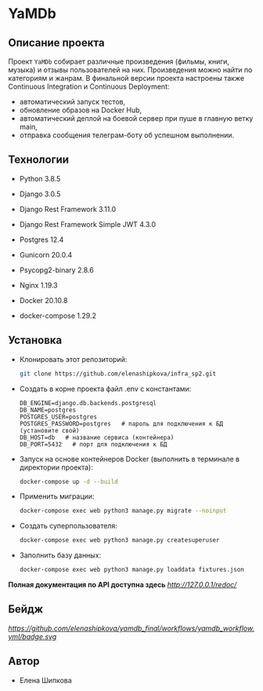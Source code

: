 # YaMDb

## Описание проекта

Проект `YaMDb` собирает различные произведения (фильмы, книги, музыка) и отзывы пользователей на них.
Произведения можно найти по категориям и жанрам. В финальной версии проекта настроены также Continuous Integration и Continuous Deployment:
* автоматический запуск тестов,
* обновление образов на Docker Hub,
* автоматический деплой на боевой сервер при пуше в главную ветку main,
* отправка сообщения телеграм-боту об успешном выполнении.

## Технологии

* Python 3.8.5

* Django 3.0.5

* Django Rest Framework 3.11.0

* Django Rest Framework Simple JWT 4.3.0

* Postgres 12.4

* Gunicorn 20.0.4

* Psycopg2-binary 2.8.6

* Nginx 1.19.3

* Docker 20.10.8

* docker-compose 1.29.2


## Установка

* Клонировать этот репозиторий:

    ```bash
    git clone https://github.com/elenashipkova/infra_sp2.git
    ```

* Создать в корне проекта файл .env с константами:

    ```text
    DB_ENGINE=django.db.backends.postgresql
    DB_NAME=postgres
    POSTGRES_USER=postgres
    POSTGRES_PASSWORD=postgres   # пароль для подключения к БД (установите свой)
    DB_HOST=db   # название сервиса (контейнера)
    DB_PORT=5432   # порт для подключения к БД
    ```

* Запуск на основе контейнеров Docker (выполнить в терминале в директории проекта):
    
    ```bash
    docker-compose up -d --build
    ```

* Применить миграции:

    ```bash
    docker-compose exec web python3 manage.py migrate --noinput
    ```

* Создать суперпользователя:
    
    ```bash
    docker-compose exec web python3 manage.py createsuperuser
    ```

* Заполнить базу данных:

    ```bash
    docker-compose exec web python3 manage.py loaddata fixtures.json
    ```


**Полная документация по API доступна здесь** _http://127.0.0.1/redoc/_

## Бейдж

_https://github.com/elenashipkova/yamdb_final/workflows/yamdb_workflow.yml/badge.svg_


## Автор

* Елена Шипкова
